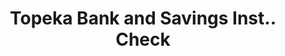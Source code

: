 ---
doi: 10.7916/D8G74RW2
date_other: '1870'
date_other_textual: 1870-1879
form: printed ephemera
genre:
- Checks (bank checks)
name:
- Topeka Bank and Savings Inst.
object_in_context_url: https://biggert.cul.columbia.edu/items/view/ave_biggert_01759
subject_hierarchical_geographic:
- Topeka, Kansas, United States
subject_name:
- Topeka Bank and Savings Inst.
title: Topeka Bank and Savings Inst.. Check
sort_title: Topeka Bank and Savings Inst.. Check
call_number: ave_biggert_01759
coordinates:
- 39.05583333333333,-95.68944444444445
pid: ave_biggert_01759
identifiers: ave_biggert_01759
thumbnail: false
permalink: /biggert/ave_biggert_01759/
layout: iiif-image-page
---